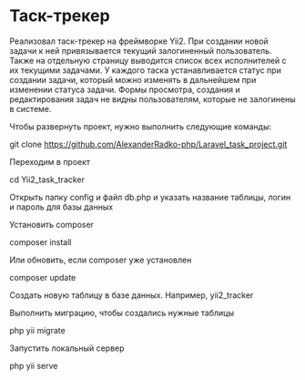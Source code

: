 # Таск-трекер

Реализовал таск-трекер на фреймворке Yii2. При создании новой задачи к ней привязывается текущий залогиненный пользователь. Также на отдельную страницу выводится список всех исполнителей с их текущими задачами. У каждого таска устанавливается статус при создании задачи, который можно изменять в дальнейшем при изменении статуса задачи. Формы просмотра, создания и редактирования задач не видны пользователям, которые не залогинены в системе.

Чтобы развернуть проект, нужно выполнить следующие команды: </br>

git clone https://github.com/AlexanderRadko-php/Laravel_task_project.git

Переходим в проект </br>

cd Yii2_task_tracker

Открыть папку config и файл db.php и указать название таблицы, логин и пароль для базы данных </br>

Установить composer </br>

composer install

Или обновить, если composer уже установлен </br>

composer update

Создать новую таблицу в базе данных. Например, yii2_tracker </br>

Выполнить миграцию, чтобы создались нужные таблицы </br>

php yii migrate

Запустить локальный сервер </br>

php yii serve

